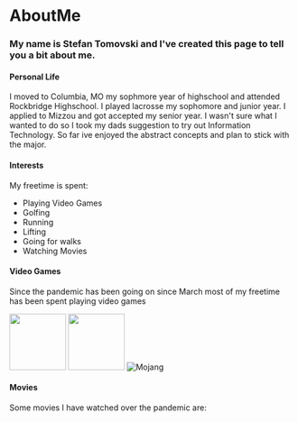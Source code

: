 # AboutMe

### My name is Stefan Tomovski and I've created this page to tell you a bit about me.

#### Personal Life

I moved to Columbia, MO my sophmore year of highschool and attended Rockbridge Highschool. I played lacrosse my sophomore and junior year. I applied to Mizzou and got accepted my senior year. I wasn't sure what I wanted to do so I took my dads suggestion to try out Information Technology. So far ive enjoyed the abstract concepts and plan to stick with the major.

#### Interests

My freetime is spent:
* Playing Video Games
* Golfing
* Running
* Lifting
* Going for walks
* Watching Movies

#### Video Games

Since the pandemic has been going on since March most of my freetime has been spent playing video games

<img src ="https://upload.wikimedia.org/wikipedia/en/5/51/Minecraft_cover.png" height="100" width="100"> <img src ="https://cdn.cloudflare.steamstatic.com/steam/apps/271590/header.jpg?t=1592866696" height="100" width="100"> ![Mojang](https://github.com/mojang.png)

#### Movies

Some movies I have watched over the pandemic are:
